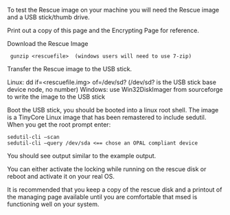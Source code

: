 To test the Rescue image on your machine you will need the Rescue image and a USB stick/thumb drive.

Print out a copy of this page and the Encrypting Page for reference.

Download the Rescue Image

     gunzip <rescuefile>  (windows users will need to use 7-zip)

Transfer the Rescue image to the USB stick.

Linux:  dd if=<rescuefile.img> of=/dev/sd?     (/dev/sd? is the USB stick base device node, no number)
Windows:  use Win32DiskImager from sourceforge to write the image to the USB stick

 

Boot the USB stick, you should be booted into a linux root shell.  The image is a TinyCore Linux image that has been remastered to include sedutil.   When you get the root prompt enter:

    sedutil-cli –scan
    sedutil-cli –query /dev/sda <== chose an OPAL compliant device

You should see output similar to the example output.

You can either activate the locking while running on the rescue disk or reboot and activate it on your real OS.

It is recommended that you keep a copy of the rescue disk and a printout of the managing page available until you are comfortable that msed is functioning well on your system.
